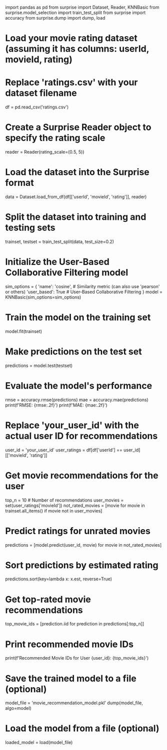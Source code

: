 import pandas as pd
from surprise import Dataset, Reader, KNNBasic
from surprise.model_selection import train_test_split
from surprise import accuracy
from surprise.dump import dump, load

# Load your movie rating dataset (assuming it has columns: userId, movieId, rating)
# Replace 'ratings.csv' with your dataset filename
df = pd.read_csv('ratings.csv')

# Create a Surprise Reader object to specify the rating scale
reader = Reader(rating_scale=(0.5, 5))

# Load the dataset into the Surprise format
data = Dataset.load_from_df(df[['userId', 'movieId', 'rating']], reader)

# Split the dataset into training and testing sets
trainset, testset = train_test_split(data, test_size=0.2)

# Initialize the User-Based Collaborative Filtering model
sim_options = {
    'name': 'cosine',  # Similarity metric (can also use 'pearson' or others)
    'user_based': True  # User-Based Collaborative Filtering
}
model = KNNBasic(sim_options=sim_options)

# Train the model on the training set
model.fit(trainset)

# Make predictions on the test set
predictions = model.test(testset)

# Evaluate the model's performance
rmse = accuracy.rmse(predictions)
mae = accuracy.mae(predictions)
print(f'RMSE: {rmse:.2f}')
print(f'MAE: {mae:.2f}')

# Replace 'your_user_id' with the actual user ID for recommendations
user_id = 'your_user_id'
user_ratings = df[df['userId'] == user_id][['movieId', 'rating']]

# Get movie recommendations for the user
top_n = 10  # Number of recommendations
user_movies = set(user_ratings['movieId'])
not_rated_movies = [movie for movie in trainset.all_items() if movie not in user_movies]

# Predict ratings for unrated movies
predictions = [model.predict(user_id, movie) for movie in not_rated_movies]

# Sort predictions by estimated rating
predictions.sort(key=lambda x: x.est, reverse=True)

# Get top-rated movie recommendations
top_movie_ids = [prediction.iid for prediction in predictions[:top_n]]

# Print recommended movie IDs
print(f'Recommended Movie IDs for User {user_id}: {top_movie_ids}')

# Save the trained model to a file (optional)
model_file = 'movie_recommendation_model.pkl'
dump(model_file, algo=model)

# Load the model from a file (optional)
loaded_model = load(model_file)
